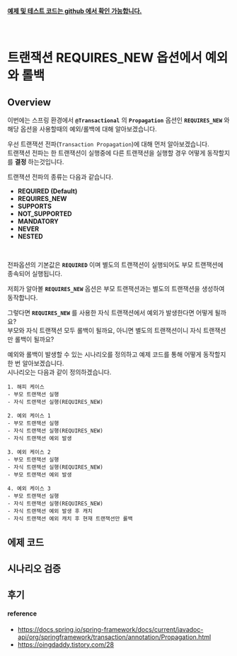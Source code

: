#### [**예제 및 테스트 코드는 github 에서 확인 가능합니다.**](https://github.com/limwoobin/blog-code-example/tree/master/transaction-propagation)

<br />

# __트랜잭션 REQUIRES_NEW 옵션에서 예외와 롤백__

## Overview

이번에는 스프링 환경에서 __`@Transactional`__ 의 __`Propagation`__ 옵션인 __`REQUIRES_NEW`__ 와 해당 옵션을 사용할때의 예외/롤백에 대해 알아보겠습니다.

우선 트랜잭션 전파(`Transaction Propagation`)에 대해 먼저 알아보겠습니다.  
트랜잭션 전파는 한 트랜잭션이 실행중에 다른 트랜잭션을 실행할 경우 어떻게 동작할지를 __결정__ 하는것입니다.

트랜잭션 전파의 종류는 다음과 같습니다.

- __REQUIRED (Default)__
- __REQUIRES_NEW__
- __SUPPORTS__
- __NOT_SUPPORTED__
- __MANDATORY__
- __NEVER__
- __NESTED__

<br />

전파옵션의 기본값은 __`REQUIRED`__ 이며 별도의 트랜잭션이 실행되어도 부모 트랜잭션에 종속되어 실행됩니다.

저희가 알아볼 __`REQUIRES_NEW`__ 옵션은 부모 트랜잭션과는 별도의 트랜잭션을 생성하여 동작합니다.  

그렇다면 __`REQUIRES_NEW`__ 를 사용한 자식 트랜잭션에서 예외가 발생한다면 어떻게 될까요?  
부모와 자식 트랜잭션 모두 롤백이 될까요, 아니면 별도의 트랜잭션이니 자식 트랜잭션만 롤백이 될까요?

예외와 롤백이 발생할 수 있는 시나리오를 정의하고 예제 코드를 통해 어떻게 동작할지 한 번 알아보겠습니다.  
시나리오는 다음과 같이 정의하겠습니다.

```
1. 해피 케이스
- 부모 트랜잭션 실행
- 자식 트랜잭션 실행(REQUIRES_NEW)

2. 예외 케이스 1
- 부모 트랜잭션 실행
- 자식 트랜잭션 실행(REQUIRES_NEW)
- 자식 트랜잭션 예외 발생

3. 예외 케이스 2
- 부모 트랜잭션 실행
- 자식 트랜잭션 실행(REQUIRES_NEW)
- 부모 트랜잭션 예외 발생

4. 예외 케이스 3
- 부모 트랜잭션 실행
- 자식 트랜잭션 실행(REQUIRES_NEW)
- 자식 트랜잭션 예외 발생 후 캐치
- 자식 트랜잭션 예외 캐치 후 현재 트랜잭션만 롤백
```

## 에제 코드



## 시나리오 검증

## 후기

#### reference
- https://docs.spring.io/spring-framework/docs/current/javadoc-api/org/springframework/transaction/annotation/Propagation.html
- https://oingdaddy.tistory.com/28